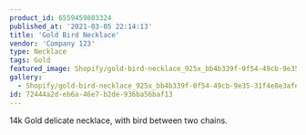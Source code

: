 ```yaml
---
product_id: 6559459803324
published_at: '2021-03-05 22:14:13'
title: 'Gold Bird Necklace'
vendor: 'Company 123'
type: Necklace
tags: Gold
featured_image: Shopify/gold-bird-necklace_925x_bb4b339f-0f54-49cb-9e35-31f4e8e3afe5.jpg
gallery:
  - Shopify/gold-bird-necklace_925x_bb4b339f-0f54-49cb-9e35-31f4e8e3afe5.jpg
id: 72444a2d-eb6a-46e7-b2de-936ba56baf13
---
```

<p>14k Gold delicate necklace, with bird between two chains.</p>